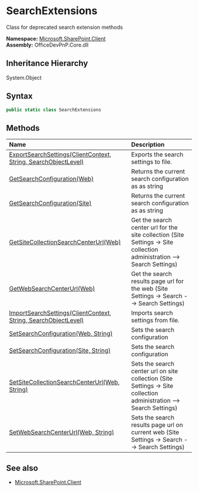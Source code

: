 # SearchExtensions
Class for deprecated search extension methods  

**Namespace:** [Microsoft.SharePoint.Client](Microsoft.SharePoint.Client.md)  
**Assembly:** OfficeDevPnP.Core.dll  
## Inheritance Hierarchy
System.Object  

## Syntax
```C#
public static class SearchExtensions
```
## Methods
|**Name**|**Description**|
|:-----|:-----|
| [ExportSearchSettings(ClientContext, String, SearchObjectLevel)](Microsoft.SharePoint.Client.SearchExtensions.bce58149.md) | Exports the search settings to file.
| [GetSearchConfiguration(Web)](Microsoft.SharePoint.Client.SearchExtensions.774cceac.md) | Returns the current search configuration as as string
| [GetSearchConfiguration(Site)](Microsoft.SharePoint.Client.SearchExtensions.6415fc2a.md) | Returns the current search configuration as as string
| [GetSiteCollectionSearchCenterUrl(Web)](Microsoft.SharePoint.Client.SearchExtensions.4c633a6b.md) | Get the search center url for the site collection (Site Settings -> Site collection administration --> Search Settings)
| [GetWebSearchCenterUrl(Web)](Microsoft.SharePoint.Client.SearchExtensions.917023f3.md) | Get the search results page url for the web (Site Settings -> Search --> Search Settings)
| [ImportSearchSettings(ClientContext, String, SearchObjectLevel)](Microsoft.SharePoint.Client.SearchExtensions.e502cbf7.md) | Imports search settings from file.
| [SetSearchConfiguration(Web, String)](Microsoft.SharePoint.Client.SearchExtensions.794e5e80.md) | Sets the search configuration
| [SetSearchConfiguration(Site, String)](Microsoft.SharePoint.Client.SearchExtensions.78cf98a1.md) | Sets the search configuration
| [SetSiteCollectionSearchCenterUrl(Web, String)](Microsoft.SharePoint.Client.SearchExtensions.5b917b24.md) | Sets the search center url on site collection (Site Settings -> Site collection administration --> Search Settings)
| [SetWebSearchCenterUrl(Web, String)](Microsoft.SharePoint.Client.SearchExtensions.2ed7ef27.md) | Sets the search results page url on current web (Site Settings -> Search --> Search Settings)
## See also
- [Microsoft.SharePoint.Client](Microsoft.SharePoint.Client.md)
